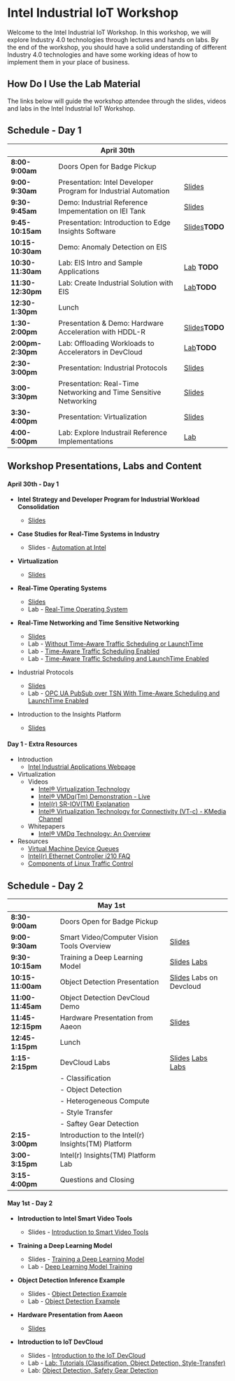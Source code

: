 # Intel Industrial IoT Workshop

Welcome to the Intel Industrial IoT Workshop. In this workshop, we will explore Industry 4.0 technologies through lectures and hands on labs. By the end of the workshop, you should have a solid understanding of different Industry 4.0 technologies and have some working ideas of how to implement them in your place of business.

## How Do I Use the Lab Material

The links below will guide the workshop attendee through the slides, videos and labs in the Intel Industrial IoT Workshop.

## Schedule - Day 1

|                   | April 30th                                         | |
| ----------------- | -------------------------------------------------- |-|
| **8:00-9:00am**   |Doors Open for Badge Pickup                        | |
| **9:00-9:30am**   |Presentation: Intel Developer Program for Industrial Automation |[Slides](./presentations/01-Intel-Developer-Program-and-Industrial-IoT-Strategy.pdf) |
| **9:30-9:45am**  |Demo: Industrial Reference Impementation on IEI Tank|[Slides](./presentations/Intel-Automation.pdf)|
| **9:45-10:15am** |Presentation: Introduction to Edge Insights Software|[Slides]()**TODO**|
| **10:15-10:30am** |Demo: Anomaly Detection on EIS                     ||
| **10:30-11:30am** |Lab: EIS Intro and Sample Applications             |[Lab]() **TODO**|
| **11:30-12:30pm** |Lab: Create Industrial Solution with EIS           | [Lab]()**TODO**|
| **12:30-1:30pm**  | Lunch                                              |
|**1:30-2:00pm**|Presentation & Demo: Hardware Acceleration with HDDL-R|[Slides]()**TODO**|
|**2:00pm-2:30pm**|Lab: Offloading Workloads to Accelerators in DevCloud|[Lab]()**TODO**|
| **2:30-3:00pm**   | Presentation: Industrial Protocols                               |[Slides](./presentations/05-Industrial-Protocols.pdf) |
| **3:00-3:30pm**   | Presentation: Real-Time Networking and Time Sensitive Networking |[Slides](./presentations/04-Time-Sensitive-Networking.pdf)|
| **3:30-4:00pm**   | Presentation: Virtualization |[Slides](./presentations/02-Virtualization.pdf)|
| **4:00-5:00pm**   | Lab: Explore Industrail Reference Implementations |[Lab](https://software.intel.com/en-us/iot/reference-implementations)|


## Workshop Presentations, Labs and Content

#### April 30th - Day 1
-   **Intel Strategy and Developer Program for Industrial Workload Consolidation**
    -   [Slides](./presentations/01-Intel-Developer-Program-and-Industrial-IoT-Strategy.pdf)

-   **Case Studies for Real-Time Systems in Industry**
    -  Slides - [Automation at Intel](./presentations/Intel-Automation.pdf)

-   **Virtualization**
    -   [Slides](./presentations/02-Virtualization.pdf)

-   **Real-Time Operating Systems**
    -   [Slides](./presentations/03-Real-Time-Systems.pdf)
    -   Lab - [Real-Time Operating System](https://github.com/SSG-DRD-IOT/real-time-lab)

-   **Real-Time Networking and Time Sensitive Networking**
    -   [Slides](./presentations/04-Time-Sensitive-Networking.pdf)
    -  Lab - [Without Time-Aware Traffic Scheduling or LaunchTime](./tsn_lab/README.md)
    -  Lab - [Time-Aware Traffic Scheduling Enabled](./tsn_lab/README.md)
    -  Lab - [Time-Aware Traffic Scheduling and LaunchTime Enabled](./tsn_lab/README.md)

-   Industrial Protocols
    -   [Slides](./presentations/05-Industrial-Protocols.pdf)
    -   Lab - [OPC UA PubSub over TSN With Time-Aware Scheduling and LaunchTime Enabled](./tsn_lab/opc_ua.md)
    
-   Introduction to the Insights Platform
    -   [Slides](./presentations/insights%20stack%20presentation.pdf)
   

#### Day 1 - Extra Resources
- Introduction
  - [Intel Industrial Applications Webpage](https://www.intel.com/content/www/us/en/internet-of-things/industrial-iot/overview.html)
- Virtualization
  -  Videos
      -   [Intel® Virtualization Technology](https://www.youtube.com/watch?v=gqZrarZiHp8&t=22s)
      -   [Intel® VMDq(Tm) Demonstration - Live](https://www.youtube.com/watch?v=lOBOEcBSSkQ)
      -   [Intel(r) SR-IOV(TM) Explanation](https://www.youtube.com/watch?v=hRHsk8Nycdg)
      -   [Intel® Virtualization Technology for Connectivity (VT-c) - KMedia Channel](https://www.youtube.com/watch?v=Y-EaX3BBzSc&t=3s)
  -   Whitepapers
      -   [Intel® VMDq Technology: An Overview](https://www.intel.com/content/dam/www/public/us/en/documents/white-papers/vmdq-technology-paper.pdf)
-   Resources
    -   [Virtual Machine Device Queues](https://www.intel.com/content/www/us/en/ethernet-products/converged-network-adapters/io-acceleration-technology-vmdq.html)
    - [Intel(r) Ethernet Controller i210 FAQ](https://www.intel.com/content/dam/www/public/us/en/documents/faqs/ethernet-controller-i210-i211-faq.pdf)
    - [Components of Linux Traffic Control](http://tldp.org/HOWTO/Traffic-Control-HOWTO/components.html)
## Schedule - Day 2

|                   | May 1st                                            |   |
| ----------------- | -------------------------------------------------- |---|
| **8:30-9:00am**   | Doors Open for Badge Pickup                        |   |
| **9:00-9:30am**   | Smart Video/Computer Vision Tools Overview         |  [Slides](https://github.com/intel-iot-devkit/smart-video-workshop/blob/master/presentations/01-Introduction-to-Intel-Smart-Video-Tools.pdf)  |
| **9:30-10:15am**  | Training a Deep Learning Model                     | [Slides](https://github.com/intel-iot-devkit/smart-video-workshop/presentations/DL_training_model.pdf) [Labs](https://github.com/intel-iot-devkit/smart-video-workshop/tree/master/dl-model-training)  |
| **10:15-11:00am** | Object Detection Presentation                      |  [Slides](https://github.com/intel-iot-devkit/smart-video-workshop/blob/master/presentations/02-03_Basic-End-to-End-Object-Detection-Example.pdf) Labs on Devcloud  |
| **11:00-11:45am** | Object Detection DevCloud Demo                     |   |
| **11:45-12:15pm** | Hardware Presentation from Aaeon                   | [Slides](AAEON_AI_Edge_Intel_Workshop_20190404.pdf)  |
| **12:45-1:15pm**  | Lunch                                              |   |
| **1:15-2:15pm**   | DevCloud Labs                                      |  [Slides](./presentation/IoT-DevCloud-Intro.pdf) [Labs](https://github.com/intel-iot-devkit/iot-devcloud/tree/master/Tutorials) [Labs](https://github.com/intel-iot-devkit/iot-devcloud/tree/master/python) |
|                   |- Classification                                    |   |
|                   |- Object Detection                                  |   |
|                   |- Heterogeneous Compute                             |   |
|                   |- Style Transfer                                    |   |
|                   |- Saftey Gear Detection                             |   |
| **2:15-3:00pm**   | Introduction to the Intel(r) Insights(TM) Platform |   |
| **3:00-3:15pm**   | Intel(r) Insights(TM) Platform Lab                 |   |
| **3:15-4:00pm**   | Questions and Closing                              |   |

#### May 1st - Day 2

-   **Introduction to Intel Smart Video Tools**
    -   Slides - [Introduction to Smart Video Tools](https://github.com/intel-iot-devkit/smart-video-workshop/blob/master/presentations/01-Introduction-to-Intel-Smart-Video-Tools.pdf)

-   **Training a Deep Learning Model**
    - Slides - [Training a Deep Learning Model](https://github.com/intel-iot-devkit/smart-video-workshop/presentations/DL_training_model.pdf)
    - Lab - [Deep Learning Model Training](https://github.com/intel-iot-devkit/smart-video-workshop/tree/master/dl-model-training)

-   **Object Detection Inference Example**
    -   Slides - [Object Detection Example](https://github.com/intel-iot-devkit/smart-video-workshop/blob/master/presentations/02-03_Basic-End-to-End-Object-Detection-Example.pdf)
    -   Lab - [Object Detection Example](placeholder)

-   **Hardware Presentation from Aaeon**
    - [Slides](placeholder)

-   **Introduction to IoT DevCloud**
    -   Slides - [Introduction to the IoT DevCloud](./presentation/IoT-DevCloud-Intro.pdf)
    -   Lab - [Lab: Tutorials (Classification, Object Detection, Style-Transfer)](https://github.com/intel-iot-devkit/iot-devcloud/tree/master/Tutorials)
    -   Lab: [Object Detection, Safety Gear Detection](https://github.com/intel-iot-devkit/iot-devcloud/tree/master/python)

<!--
  * **Hardware Heterogeneity**
    - Lab - [Hardware Heterogeneity](https://github.com/intel-iot-devkit/smart-video-workshop/hardware-heterogeneity/README.md)

  * **HW Acceleration with Intel® Movidius™ Neural Compute Stick**
    - Lab - [HW Acceleration with Intel® Movidius™ Neural Compute Stick](https://github.com/intel-iot-devkit/smart-video-workshop/HW-Acceleration-with-Movidious-NCS/README.md) -->

